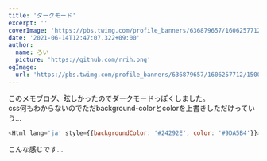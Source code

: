 ```yaml
---
title: 'ダークモード'
excerpt: ''
coverImage: 'https://pbs.twimg.com/profile_banners/636879657/1606257712/1500x500'
date: '2021-06-14T12:47:07.322+09:00'
author:
  name: ろい
  picture: 'https://github.com/rrih.png'
ogImage:
  url: 'https://pbs.twimg.com/profile_banners/636879657/1606257712/1500x500'
---
```


このメモブログ、眩しかったのでダークモードっぽくしました。  
css何もわからないのでただbackground-colorとcolorを上書きしただけっていう…  

```javascript
<Html lang='ja' style={{backgroundColor: '#24292E', color: '#9DA5B4'}}>
```

こんな感じです…